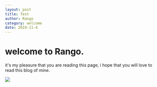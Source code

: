 ```yaml
---
layout: post
title: Test
author: Rango
category: welcome
date: 2019-11-4
---
```

# welcome to Rango.
it's my pleasure that you are reading this page,
i hope that you will love to read this blog of mine. 


<img src="{{site.url}}/assets/img/img-sample.jpg">